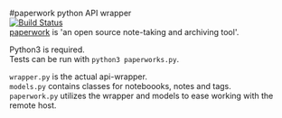 #paperwork python API wrapper  
[![Build Status](https://travis-ci.org/ntnn/paperwork.py.svg?branch=master)](https://travis-ci.org/ntnn/paperwork.py)  
[paperwork](https://github.com/twostairs/paperwork) is 'an open source note-taking and archiving tool'.

Python3 is required.  
Tests can be run with `python3 paperworks.py`.

`wrapper.py` is the actual api-wrapper.  
`models.py` contains classes for noteboooks, notes and tags.  
`paperwork.py` utilizes the wrapper and models to ease working with the remote host.
